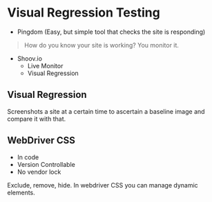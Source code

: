 # Visual Regression Testing
- Pingdom (Easy, but simple tool that checks the site is responding)

>How do you know your site is working?
>You monitor it.


- Shoov.io
  - Live Monitor
  - Visual Regression

## Visual Regression
Screenshots a site at a certain time to ascertain a baseline image and compare it with that.

## WebDriver CSS
 - In code
 - Version Controllable
 - No vendor lock

Exclude, remove, hide. In webdriver CSS you can manage dynamic elements.
